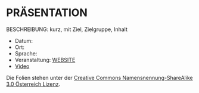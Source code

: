 PRÄSENTATION
==============================

BESCHREIBUNG: kurz, mit Ziel, Zielgruppe, Inhalt

- Datum: 
- Ort:
- Sprache: 
- Veranstaltung: [WEBSITE](URL)
- [Video](URL)

Die Folien stehen unter der [Creative Commons Namensnennung-ShareAlike 3.0 Österreich Lizenz](https://creativecommons.org/licenses/by-sa/3.0/at).


